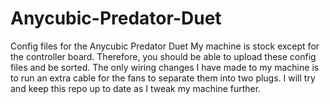 # Anycubic-Predator-Duet
Config files for the Anycubic Predator Duet
My machine is stock except for the controller board.
Therefore, you should be able to upload these config files and be sorted.
The only wiring changes I have made to my machine is to run an extra cable for the fans to separate them into two plugs.
I will try and keep this repo up to date as I tweak my machine further.